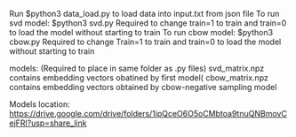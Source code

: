 Run $python3 data_load.py to load data into input.txt from json file
To run svd model:
   $python3 svd.py
Required to change train=1 to train and train=0 to load the model without starting to train
To run cbow model:
   $python3 cbow.py
Required to  change Train=1 to train and train=0 to load the model without starting to train


models:
(Required to place in same folder as .py files)
svd_matrix.npz contains embedding vectors obatined by first model(
cbow_matrix.npz contains embedding vectors obtained by cbow-negative sampling model    

Models location:
https://drive.google.com/drive/folders/1ipQceO6O5oCMbtoa9tnuQNBmovCejFRl?usp=share_link
